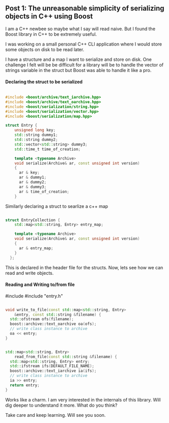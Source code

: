 ## Post 1: The unreasonable simplicity of serializing objects in C++ using Boost

I am a C++ newbee so maybe what I say will read naive. But I found the Boost library in C++ to be extremely useful.

I was working on a small personal C++ CLI application where I would store some objects on disk to be read later.

I have a structure and a map I want to serialize and store on disk. One challenge I felt will be be difficult for a library will be to handle the vector of strings variable in the struct but Boost was able to handle it like a pro.

#### Declaring the struct to be serialized

```cpp

#include <boost/archive/text_iarchive.hpp>
#include <boost/archive/text_oarchive.hpp>
#include <boost/serialization/string.hpp>
#include <boost/serialization/vector.hpp>
#include <boost/serialization/map.hpp>

struct Entry {
    unsigned long key;
    std::string dummy1;
    std::string dummy2;
    std::vector<std::string> dummy3;
    std::time_t time_of_creation;

    template <typename Archive>
    void serialize(Archive& ar, const unsigned int version)
    {
      ar & key;
      ar & dummy1;
      ar & dummy2;
      ar & dummy3;
      ar & time_of_creation;
    }
```
Similarly declaring a struct to searlize a c++ map

```cpp

struct EntryCollection {
    std::map<std::string, Entry> entry_map;

    template <typename Archive>
    void serialize(Archive& ar, const unsigned int version)
    {
      ar & entry_map;
    }
  };

```
This is declared in the header file for the structs. Now, lets see how we can read and write objects.

#### Reading and Writing to/from file

#include <fstream>
#include "entry.h"
    
```cpp

void write_to_file(const std::map<std::string, Entry>
    &entry, const std::string &filename) {
  std::ofstream ofs(filename);
  boost::archive::text_oarchive oa(ofs);
  // write class instance to archive
  oa << entry;
}


std::map<std::string, Entry>
    read_from_file(const std::string &filename) {
  std::map<std::string, Entry> entry;
  std::ifstream ifs(DEFAULT_FILE_NAME);
  boost::archive::text_iarchive ia(ifs);
  // write class instance to archive
  ia >> entry;
  return entry;
}


```

Works like a charm. I am very interested in the internals of this library. Will dig deeper to understand it more. What do you think?

Take care and keep learning. Will see you soon.


